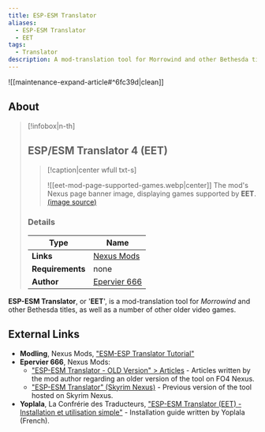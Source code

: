 ```yaml
---
title: ESP-ESM Translator
aliases:
  - ESP-ESM Translator
  - EET
tags:
  - Translator
description: A mod-translation tool for Morrowind and other Bethesda titles, as well as a number of other older video games.
---
```


![[maintenance-expand-article#^6fc39d|clean]]

## About

> [!infobox|n-th]
> 
> ## ESP/ESM Translator 4 (EET)
> 
> > [!caption|center wfull txt-s]
> > 
> > ![[eet-mod-page-supported-games.webp|center]]
> > The mod's Nexus page banner image, displaying games supported by **EET**.
> > [(image source)](https://staticdelivery.nexusmods.com/mods/4187/images/headers/1582_1694279383.jpg)
> 
> ### Details
> 
> | Type | Name |
> | --- | --- |
> | **Links** | [Nexus Mods](https://www.nexusmods.com/starfield/mods/1582) |
> | **Requirements** | none |
> | **Author** | [Epervier 666](https://www.nexusmods.com/skyrimspecialedition/users/417719) |

**ESP-ESM Translator**, or '**EET**', is a mod-translation tool for _Morrowind_ and other Bethesda titles, as well as a number of other older video games.

## External Links

- **Modling**, Nexus Mods, ["ESM-ESP Translator Tutorial"](https://www.nexusmods.com/skyrimspecialedition/mods/8828/?)
- **Epervier 666**, Nexus Mods:
	- ["ESP-ESM Translator - OLD Version" > Articles](https://www.nexusmods.com/fallout4/mods/379?tab=articles) - Articles written by the mod author regarding an older version of the tool on FO4 Nexus.
	- ["ESP-ESM Translator" (Skyrim Nexus)](https://www.nexusmods.com/skyrimspecialedition/mods/921?tab=description) - Previous version of the tool hosted on Skyrim Nexus.
- **Yoplala**, La Confrérie des Traducteurs, ["ESP-ESM Translator (EET) - Installation et utilisation simple"](https://www.confrerie-des-traducteurs.fr/forum/viewtopic.php?f=375&t=30631) - Installation guide written by Yoplala (French).